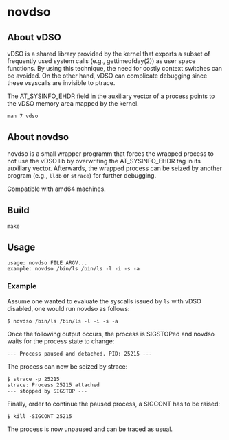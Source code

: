 # novdso

## About vDSO

vDSO is a shared library provided by the kernel that exports a subset of
frequently used system calls (e.g., gettimeofday(2)) as user space functions.
By using this technique, the need for costly context switches can be avoided.
On the other hand, vDSO can complicate debugging since these vsyscalls are
invisible to ptrace.

The AT_SYSINFO_EHDR field in the auxiliary vector of a process points to the
vDSO memory area mapped by the kernel.

```
man 7 vdso
```

## About novdso

novdso is a small wrapper programm that forces the wrapped process to not use
the vDSO lib by overwriting the AT_SYSINFO_EHDR tag in its auxiliary vector.
Afterwards, the wrapped process can be seized by another program (e.g., `lldb`
or `strace`) for further debugging.

Compatible with amd64 machines.

## Build

```
make
```

## Usage

```
usage: novdso FILE ARGV...
example: novdso /bin/ls /bin/ls -l -i -s -a
```

### Example

Assume one wanted to evaluate the syscalls issued by `ls` with vDSO disabled,
one would run novdso as follows:

```
$ novdso /bin/ls /bin/ls -l -i -s -a
```

Once the following output occurs, the process is SIGSTOPed and novdso waits
for the process state to change:

```
--- Process paused and detached. PID: 25215 ---
```

The process can now be seized by strace:

```
$ strace -p 25215
strace: Process 25215 attached
--- stopped by SIGSTOP ---
```

Finally, order to continue the paused process, a SIGCONT has to be raised:

```
$ kill -SIGCONT 25215
```

The process is now unpaused and can be traced as usual.
